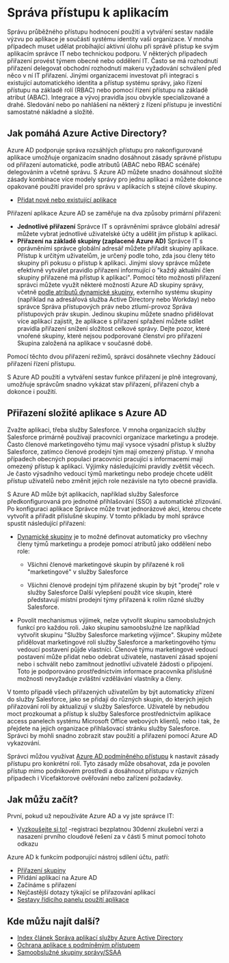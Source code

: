 <properties
  pageTitle="Správa přístupu k aplikacím Azure AD pomocí |  Microsoft Azure"
  description="Popisuje, jak Azure Active Directory umožňuje organizacím určit aplikace, ke kterým má každý uživatel přístup."
  services="active-directory"
  documentationCenter=""
  authors="femila"
  manager="femila"
  editor=""/>

 <tags
  ms.service="active-directory"
  ms.workload="identity"
  ms.tgt_pltfrm="na"
  ms.devlang="na"
  ms.topic="article"
  ms.date="10/13/2016"
  ms.author="femila"/>


# <a name="managing-access-to-apps"></a>Správa přístupu k aplikacím

Správu průběžného přístupu hodnocení použití a vytváření sestav nadále výzvu po aplikace je součástí systému identity vaší organizace. V mnoha případech muset udělat probíhající aktivní úlohu při správě přístup ke svým aplikacím správce IT nebo technickou podporu. V některých případech přiřazení provést týmem obecné nebo oddělení IT. Často se má rozhodnutí přiřazení delegovat obchodní rozhodnutí makeru vyžadování schválení před něco v ní IT přiřazení.  Jinými organizacemi investovat při integraci s existující automatického identita a přístup systému správy, jako řízení přístupu na základě rolí (RBAC) nebo pomocí řízení přístupu na základě atribut (ABAC). Integrace a vývoj pravidla jsou obvykle specializované a drahé. Sledování nebo po nahlášení na některý z řízení přístupu je investiční samostatné nákladné a složité.

## <a name="how-does-azure-active-directory-help"></a>Jak pomáhá Azure Active Directory?

 Azure AD podporuje správa rozsáhlých přístupu pro nakonfigurované aplikace umožňuje organizacím snadno dosáhnout zásady správné přístupu od přiřazení automatické, podle atributů (ABAC nebo RBAC scénáře) delegováním a včetně správu. S Azure AD můžete snadno dosáhnout složité zásady kombinace více modely správy pro jednu aplikaci a můžete dokonce opakované použití pravidel pro správu v aplikacích s stejné cílové skupiny.

 - [Přidat nové nebo existující aplikace](active-directory-sso-integrate-saas-apps.md)


 Přiřazení aplikace Azure AD se zaměřuje na dva způsoby primární přiřazení:

- **Jednotlivé přiřazení** Správce IT s oprávněními správce globální adresář můžete vybrat jednotlivé uživatelské účty a udělit jim přístup k aplikaci.
- **Přiřazení na základě skupiny (zaplacené Azure AD)** Správce IT s oprávněními správce globální adresář můžete přiřadit skupiny aplikace. Přístup k určitým uživatelům, je určený podle toho, zda jsou členy této skupiny při pokusu o přístup k aplikaci. Jinými slovy správce můžete efektivně vytvářet pravidlo přiřazení informující o "každý aktuální člen skupiny přiřazené má přístup k aplikaci". Pomocí této možnosti přiřazení správci můžete využít některé možností Azure AD skupiny správy, včetně [podle atributů dynamické skupiny](active-directory-accessmanagement-manage-groups.md), externího systému skupiny (například na adresářová služba Active Directory nebo Workday) nebo správce Správa přístupových práv nebo ztlumí-provoz Správa přístupových práv skupin. Jedinou skupinu můžete snadno přidělovat více aplikací zajistit, že aplikace s přiřazení spřažení můžete sdílet pravidla přiřazení snížení složitost celkové správy. Dejte pozor, které vnořené skupiny, které nejsou podporované členství pro přiřazení Skupina založená na aplikace v současné době.

Pomocí těchto dvou přiřazení režimů, správci dosáhnete všechny žádoucí přiřazení řízení přístupu.

S Azure AD použití a vytváření sestav funkce přiřazení je plně integrovaný, umožňuje správcům snadno vykázat stav přiřazení, přiřazení chyb a dokonce i použití.

## <a name="complex-application-assignment-with-azure-ad"></a>Přiřazení složité aplikace s Azure AD

Zvažte aplikaci, třeba služby Salesforce. V mnoha organizacích služby Salesforce primárně používají pracovníci organizace marketingu a prodeje. Často členové marketingového týmu mají vysoce výsadní přístup k služby Salesforce, zatímco členové prodejní tým mají omezený přístup. V mnoha případech obecných populaci pracovníci pracující s informacemi mají omezený přístup k aplikaci. Výjimky následujícími pravidly zvětšit věcech. Je často výsadního vedoucí týmů marketingu nebo prodeje chcete udělit přístup uživatelů nebo změnit jejich role nezávisle na tyto obecné pravidla.

S Azure AD může být aplikacích, například služby Salesforce předkonfigurovaná pro jednotné přihlašování (SSO) a automatické zřizování. Po konfiguraci aplikace Správce může trvat jednorázové akci, kterou chcete vytvořit a přiřadit příslušné skupiny. V tomto příkladu by mohl správce spustit následující přiřazení:

- [Dynamické skupiny](active-directory-accessmanagement-manage-groups.md) je to možné definovat automaticky pro všechny členy týmů marketingu a prodeje pomocí atributů jako oddělení nebo role:

    - Všichni členové marketingové skupin by přiřazené k roli "marketingové" v služby Salesforce

    - Všichni členové prodejní tým přiřazené skupin by být "prodej" role v služby Salesforce Další vylepšení použít více skupin, které představují místní prodejní týmy přiřazená k rolím různé služby Salesforce.

- Povolit mechanismus výjimek, nelze vytvořit skupinu samoobslužných funkcí pro každou roli. Jako skupinu samoobslužné lze například vytvořit skupinu "Služby Salesforce marketing výjimce". Skupiny můžete přidělovat marketingové rolí služby Salesforce a marketingového týmu vedoucí postavení půjde vlastníci. Členové týmu marketingové vedoucí postavení může přidat nebo odebrat uživatele, nastavení zásad spojení nebo i schválit nebo zamítnout jednotliví uživatelé žádosti o připojení. Toto je podporováno prostřednictvím informace pracovníka příslušné možnosti nevyžaduje zvláštní vzdělávání vlastníky a členy.

V tomto případě všech přiřazených uživatelům by být automaticky zřízení do služby Salesforce, jako se přidají do různých skupin, do kterých jejich přiřazování rolí by aktualizují v služby Salesforce. Uživatelé by nebudou moct prozkoumat a přístup k služby Salesforce prostřednictvím aplikace access panelech systému Microsoft Office webových klientů, nebo i tak, že přejdete na jejich organizace přihlašovací stránku služby Salesforce. Správci by mohli snadno zobrazit stav použití a přiřazení pomocí Azure AD vykazování.

Správci můžou využívat [Azure AD podmíněného přístupu](active-directory-conditional-access.md) k nastavit zásady přístupu pro konkrétní rolí. Tyto zásady může obsahovat, zda je povolen přístup mimo podnikovém prostředí a dosáhnout přístupu v různých případech i Vícefaktorové ověřování nebo zařízení požadavky.

## <a name="how-can-i-get-started"></a>Jak můžu začít?

První, pokud už nepoužíváte Azure AD a vy jste správce IT:

 - [Vyzkoušejte si to!](https://azure.microsoft.com/trial/get-started-active-directory/) -registraci bezplatnou 30denní zkušební verzi a nasazení prvního cloudové řešení za v části 5 minut pomocí tohoto odkazu

Azure AD k funkcím podporující nástroj sdílení účtu, patří:

- [Přiřazení skupiny](active-directory-accessmanagement-self-service-group-management.md)
- Přidání aplikací na Azure AD
- Začínáme s přiřazení
- Nejčastější dotazy týkající se přiřazování aplikací
- [Sestavy řídicího panelu použití aplikace](active-directory-passwords-get-insights.md)

## <a name="where-can-i-learn-more"></a>Kde můžu najít další?

- [Index článek Správa aplikací služby Azure Active Directory](active-directory-apps-index.md)
- [Ochrana aplikace s podmíněným přístupem](active-directory-conditional-access.md)
- [Samoobslužné skupiny správy/SSAA](active-directory-accessmanagement-self-service-group-management.md)
